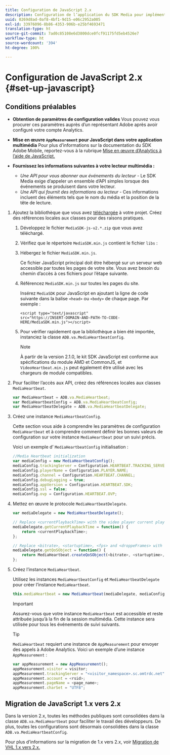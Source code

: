 ```yaml
---
title: Configuration de JavaScript 2.x
description: Configuration de l’application du SDK Media pour implémentation sur JavaScript 2.x.
uuid: 0269d8ad-0af8-4bf1-9d15-e06c2952a005
exl-id: 33976096-8b86-4353-906b-e25bf4693471
translation-type: ht
source-git-commit: 7ad0c85108e6d3800dce0fcf91175fd5eb4526e7
workflow-type: ht
source-wordcount: '394'
ht-degree: 100%

---
```


# Configuration de JavaScript 2.x {#set-up-javascript}

## Conditions préalables

* **Obtention de paramètres de configuration valides** Vous pouvez vous procurer ces paramètres auprès d’un représentant Adobe après avoir configuré votre compte Analytics.
* **Mise en œuvre `AppMeasurement` pour JavaScript dans votre application multimédia** Pour plus d’informations sur la documentation du SDK Adobe Mobile, reportez-vous à la rubrique [Mise en œuvre d’Analytics à l’aide de JavaScript.](https://docs.adobe.com/content/help/fr-FR/analytics/implementation/js/overview.html)

* **Fournissez les informations suivantes à votre lecteur multimédia :**

   * *Une API pour vous abonner aux événements du lecteur* - Le SDK Media exige d’appeler un ensemble d’API simples lorsque des événements se produisent dans votre lecteur.
   * *Une API qui fournit des informations au lecteur* - Ces informations incluent des éléments tels que le nom du média et la position de la tête de lecture.

1. Ajoutez la bibliothèque que vous avez [téléchargée](/help/sdk-implement/download-sdks.md#download-2x-sdks) à votre projet. Créez des références locales aux classes pour des raisons pratiques.

   1. Développez le fichier `MediaSDK-js-v2.*.zip` que vous avez téléchargé.
   1. Vérifiez que le répertoire `MediaSDK.min.js` contient le fichier `libs` :

   1. Hébergez le fichier `MediaSDK.min.js`.

      Ce fichier JavaScript principal doit être hébergé sur un serveur web accessible par toutes les pages de votre site. Vous avez besoin du chemin d’accès à ces fichiers pour l’étape suivante.

   1. Référencez `MediaSDK.min.js` sur toutes les pages du site.

      Insérez `MediaSDK` pour JavaScript en ajoutant la ligne de code suivante dans la balise `<head>` ou `<body>` de chaque page. Par exemple :

      ```
      <script type="text/javascript"
      src="https://INSERT-DOMAIN-AND-PATH-TO-CODE-HERE/MediaSDK.min.js"></script>
      ```

   1. Pour vérifier rapidement que la bibliothèque a bien été importée, instanciez la classe `ADB.va.MediaHeartbeatConfig`.

      >[!NOTE]
      >
      >À partir de la version 2.1.0, le kit SDK JavaScript est conforme aux spécifications du module AMD et CommonJS, et `VideoHeartbeat.min.js` peut également être utilisé avec les chargeurs de module compatibles.

1. Pour faciliter l’accès aux API, créez des références locales aux classes `MediaHeartbeat`.

   ```js
   var MediaHeartbeat = ADB.va.MediaHeartbeat;
   var MediaHeartbeatConfig = ADB.va.MediaHeartbeatConfig;
   var MediaHeartbeatDelegate = ADB.va.MediaHeartbeatDelegate;
   ```

1. Créez une instance `MediaHeartbeatConfig`.

   Cette section vous aide à comprendre les paramètres de configuration `MediaHeartbeat` et à comprendre comment définir les bonnes valeurs de configuration sur votre instance `MediaHeartbeat` pour un suivi précis.

   Voici un exemple d’ `MediaHeartbeatConfig` initialisation :

   ```js
   //Media Heartbeat initialization
   var mediaConfig = new MediaHeartbeatConfig();
   mediaConfig.trackingServer = Configuration.HEARTBEAT.TRACKING_SERVER;
   mediaConfig.playerName = Configuration.PLAYER.NAME;
   mediaConfig.channel = Configuration.HEARTBEAT.CHANNEL;
   mediaConfig.debugLogging = true;
   mediaConfig.appVersion = Configuration.HEARTBEAT.SDK;
   mediaConfig.ssl = false;
   mediaConfig.ovp = Configuration.HEARTBEAT.OVP;
   ```

1. Mettez en œuvre le protocole `MediaHeartbeatDelegate`.

   ```js
   var mediaDelegate = new MediaHeartbeatDelegate();
   
   // Replace <currentPlaybackTime> with the video player current playback time
   mediaDelegate.getCurrentPlaybackTime = function() {
       return <currentPlaybackTime>;
   };
   
   // Replace <bitrate>, <startuptime>, <fps> and <droppeFrames> with the current playback QoS values.  
   mediaDelegate.getQoSObject = function() {
       return MediaHeartbeat.createQoSObject(<bitrate>, <startuptime>, <fps>, <droppedFrames>);
   };
   ```

1. Créez l’instance `MediaHeartbeat`.

   Utilisez les instances `MediaHeartbeatConfig` et `MediaHeartbeatDelegate` pour créer l’instance `MediaHeartbeat`.

   ```js
   this.mediaHeartbeat = new MediaHeartbeat(mediaDelegate, mediaConfig, appMeasurement);
   ```

   >[!IMPORTANT]
   >
   >Assurez-vous que votre instance `MediaHeartbeat` est accessible et reste attribuée jusqu’à la fin de la session multimédia. Cette instance sera utilisée pour tous les événements de suivi suivants.

   >[!TIP]
   >
   >`MediaHeartbeat` requiert une instance de `AppMeasurement` pour envoyer des appels à Adobe Analytics. Voici un exemple d’une instance `AppMeasurement` :

   ```js
   var appMeasurement = new AppMeasurement();
   appMeasurement.visitor = visitor;
   appMeasurement.trackingServer = "<visitor_namespace>.sc.omtrdc.net";
   appMeasurement.account = <rsid>;
   appMeasurement.pageName = <page_name>;
   appMeasurement.charSet = "UTF­8";
   ```

## Migration de JavaScript 1.x vers 2.x

Dans la version 2.x, toutes les méthodes publiques sont consolidées dans la classe `ADB.va.MediaHeartbeat` pour faciliter le travail des développeurs. De plus, toutes les configurations sont désormais consolidées dans la classe `ADB.va.MediaHeartbeatConfig`.

Pour plus d’informations sur la migration de 1.x vers 2.x, voir [Migration de VHL 1.x vers 2.x.](/help/sdk-implement/va-1x-to-2x/mig-1x-2x-overview.md)
